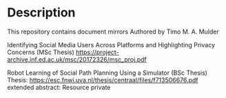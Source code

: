 # Description
This repository contains document mirrors Authored by Timo M. A. Mulder

Identifying Social Media Users Across Platforms and Highlighting Privacy Concerns (MSc Thesis) https://project-archive.inf.ed.ac.uk/msc/20172326/msc_proj.pdf

Robot Learning of Social Path Planning Using a Simulator (BSc Thesis) Thesis: https://esc.fnwi.uva.nl/thesis/centraal/files/f713506676.pdf extended abstract: Resource private
